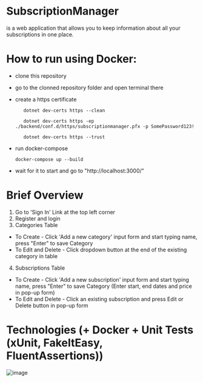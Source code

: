 # SubscriptionManager 
is a web application that allows you to keep information about all your subscriptions in one place.

# How to run using Docker:

- clone this repository
- go to the clonned repository folder and open terminal there
- create a https certificate
         
         dotnet dev-certs https --clean
         
         dotnet dev-certs https -ep ./backend/conf.d/https/subscriptionmanager.pfx -p SomePassword123!
         
         dotnet dev-certs https --trust
         
- run docker-compose

      docker-compose up --build
- wait for it to start and go to "http://localhost:3000/"


# Brief Overview

1) Go to 'Sign In' Link at the top left corner
2) Register and login
3) Categories Table 
- To Create - Click 'Add a new category' input form and start typing name, press "Enter" to save Category
- To Edit and Delete - Click dropdown button at the end of the existing category in table
4) Subscriptions Table
- To Create - Click 'Add a new subscription' input form and start typing name, press "Enter" to save Category (Enter start, end dates and price in pop-up form)
- To Edit and Delete - Click an existing subscription and press Edit or Delete button in pop-up form

# Technologies (+ Docker + Unit Tests (xUnit, FakeItEasy, FluentAssertions))
![image](https://user-images.githubusercontent.com/92179208/186512619-00bed7fe-1caa-46bd-aa3b-0599ef74ccae.png)

